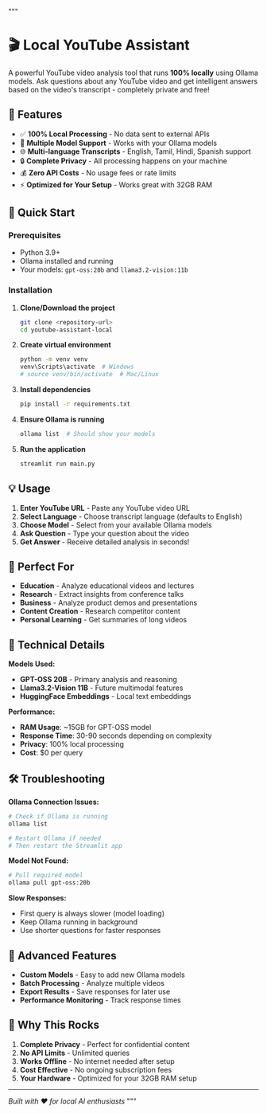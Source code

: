 """
# 🎬 Local YouTube Assistant

A powerful YouTube video analysis tool that runs **100% locally** using Ollama models. Ask questions about any YouTube video and get intelligent answers based on the video's transcript - completely private and free!

## 🌟 Features

- ✅ **100% Local Processing** - No data sent to external APIs
- 🤖 **Multiple Model Support** - Works with your Ollama models
- 🌐 **Multi-language Transcripts** - English, Tamil, Hindi, Spanish support  
- 🔒 **Complete Privacy** - All processing happens on your machine
- 💰 **Zero API Costs** - No usage fees or rate limits
- ⚡ **Optimized for Your Setup** - Works great with 32GB RAM

## 🚀 Quick Start

### Prerequisites
- Python 3.9+
- Ollama installed and running
- Your models: `gpt-oss:20b` and `llama3.2-vision:11b`

### Installation

1. **Clone/Download the project**
   ```bash
   git clone <repository-url>
   cd youtube-assistant-local
   ```

2. **Create virtual environment**
   ```bash
   python -m venv venv
   venv\Scripts\activate  # Windows
   # source venv/bin/activate  # Mac/Linux
   ```

3. **Install dependencies**
   ```bash
   pip install -r requirements.txt
   ```

4. **Ensure Ollama is running**
   ```bash
   ollama list  # Should show your models
   ```

5. **Run the application**
   ```bash
   streamlit run main.py
   ```

## 💡 Usage

1. **Enter YouTube URL** - Paste any YouTube video URL
2. **Select Language** - Choose transcript language (defaults to English)
3. **Choose Model** - Select from your available Ollama models
4. **Ask Question** - Type your question about the video
5. **Get Answer** - Receive detailed analysis in seconds!

## 🎯 Perfect For

- **Education** - Analyze educational videos and lectures
- **Research** - Extract insights from conference talks
- **Business** - Analyze product demos and presentations  
- **Content Creation** - Research competitor content
- **Personal Learning** - Get summaries of long videos

## 🔧 Technical Details

**Models Used:**
- **GPT-OSS 20B** - Primary analysis and reasoning
- **Llama3.2-Vision 11B** - Future multimodal features
- **HuggingFace Embeddings** - Local text embeddings

**Performance:**
- **RAM Usage**: ~15GB for GPT-OSS model
- **Response Time**: 30-90 seconds depending on complexity
- **Privacy**: 100% local processing
- **Cost**: $0 per query

## 🛠️ Troubleshooting

**Ollama Connection Issues:**
```bash
# Check if Ollama is running
ollama list

# Restart Ollama if needed
# Then restart the Streamlit app
```

**Model Not Found:**
```bash
# Pull required model
ollama pull gpt-oss:20b
```

**Slow Responses:**
- First query is always slower (model loading)
- Keep Ollama running in background
- Use shorter questions for faster responses

## 🚀 Advanced Features

- **Custom Models** - Easy to add new Ollama models
- **Batch Processing** - Analyze multiple videos
- **Export Results** - Save responses for later use
- **Performance Monitoring** - Track response times

## 🎉 Why This Rocks

1. **Complete Privacy** - Perfect for confidential content
2. **No API Limits** - Unlimited queries
3. **Works Offline** - No internet needed after setup
4. **Cost Effective** - No ongoing subscription fees
5. **Your Hardware** - Optimized for your 32GB RAM setup

---

*Built with ❤️ for local AI enthusiasts*
"""